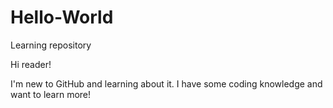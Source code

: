 # Hello-World
Learning repository

Hi reader! 

I'm new to GitHub and learning about it.
I have some coding knowledge and want to learn more! 
 

